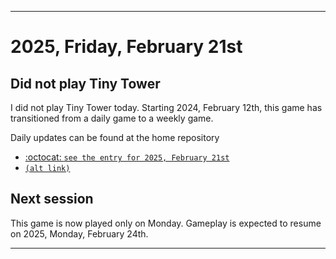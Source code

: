 
***

# 2025, Friday, February 21st

## Did not play Tiny Tower

<!-- TODO: For each weekly entry, make sure the date is correct. The day of the week should be modified in 4 places !-->

I did not play Tiny Tower today. Starting 2024, February 12th, this game has transitioned from a daily game to a weekly game.

Daily updates can be found at the home repository

- [:octocat: `see the entry for 2025, February 21st`](https://github.com/seanpm2001/SeansLifeArchive_Images_TinyTower/tree/master/tiny%20tower/2025/02_February/21/) 
- [`(alt link)`](/tiny%20tower/2025/02_February/21/)

## Next session

This game is now played only on Monday. Gameplay is expected to resume on 2025, Monday, February 24th.

***
